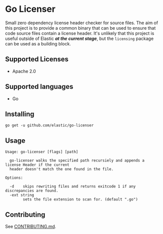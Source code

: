 # Go Licenser

Small zero dependency license header checker for source files. The aim of this project is to provide a common
binary that can be used to ensure that code source files contain a license header. It's unlikely that this project
is useful outside of Elastic **_at the current stage_**, but the `licensing` package can be used as a building block.

## Supported Licenses

* Apache 2.0

## Supported languages

* Go

## Installing

```
go get -u github.com/elastic/go-licenser
```

## Usage

```
Usage: go-licenser [flags] [path]

  go-licenser walks the specified path recursiely and appends a license Header if the current
  header doesn't match the one found in the file.

Options:

  -d	skips rewriting files and returns exitcode 1 if any discrepancies are found.
  -ext string
    	sets the file extension to scan for. (default ".go")
```

## Contributing

See [CONTRIBUTING.md](./CONTRIBUTING.md).

